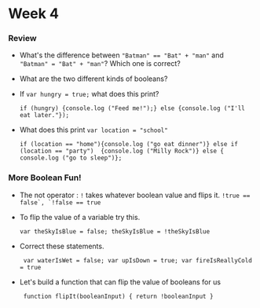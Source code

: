 # Week 4

### Review

* What's the difference between `"Batman" == "Bat" + "man"` and ` "Batman" = "Bat" + "man"`? Which one is correct?
* What are the two different kinds of booleans?
* If `var hungry = true;` what does this print?

    ```if (hungry) {console.log ("Feed me!");} else {console.log ("I'll eat later."});``` 
*  What does this print `var location = "school"`

    ```if (location == "home"){console.log ("go eat dinner")} else if (location == "party")  {console.log ("Milly Rock")} else { console.log ("go to sleep")};```

### More Boolean Fun!

* The not operator : `!` takes whatever boolean value and flips it.
    ```!true == false`, `!false == true```
* To flip the value of a variable try this.

    ```var theSkyIsBlue = false; theSkyIsBlue = !theSkyIsBlue ```
* Correct these statements. 

    ``` var waterIsWet = false; var upIsDown = true; var fireIsReallyCold = true```

* Let's build a function that can flip the value of booleans for us

    ``` function flipIt(booleanInput) { return !booleanInput }```
